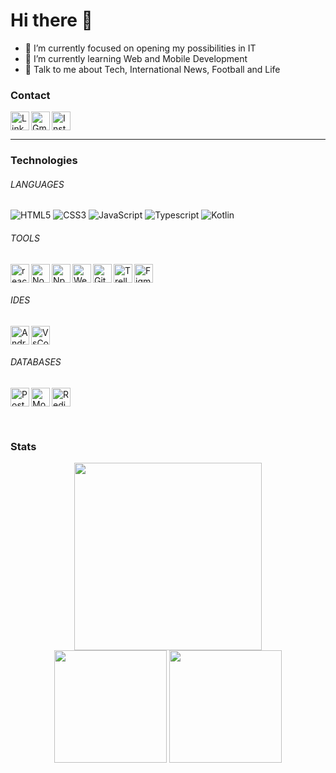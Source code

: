 # Hi there 👋

- 🔭 I’m currently focused on opening my possibilities in IT
- 🌱 I’m currently learning Web and Mobile Development
- 💬 Talk to me about Tech, International News, Football and Life

### Contact

<a href="https://www.linkedin.com/in/rodrigo-antunes-araujo/" target="_blank">
    <img align="left" alt="Linkedin" width="30px" title="Linkedin" 
    src="https://img.icons8.com/fluency/240/000000/linkedin.png" />
</a>
<a href="mailto:rodrigo.teth@gmail.com" target="_blank">
    <img align="left" alt="Gmail" width="30px" title="Gmail" 
    src="https://img.icons8.com/fluent/240/000000/gmail.png" />
</a>
<a href="https://www.instagram.com/rodrigo.a_araujo" target="_blank">
    <img alt="Instagram" width="30px" title="Instagram" 
    src="https://img.icons8.com/color/48/000000/instagram-new--v1.png"/>
</a>

---

### Technologies

###### LANGUAGES

![HTML5](https://img.shields.io/badge/HTML5-E34F26?style=for-the-badge&logo=html5&logoColor=white)
![CSS3](https://img.shields.io/badge/CSS3-1572B6?style=for-the-badge&logo=css3&logoColor=white)
![JavaScript](https://img.shields.io/badge/JavaScript-F7DF1E?style=for-the-badge&logo=javascript&logoColor=black)
![Typescript](https://img.shields.io/badge/TypeScript-007ACC?style=for-the-badge&logo=typescript&logoColor=white)
![Kotlin](https://img.shields.io/badge/Kotlin-0095D5?&style=for-the-badge&logo=kotlin&logoColor=white)

###### TOOLS

<img align="left" alt="react" width="30px" title="React" 
src="https://cdn.jsdelivr.net/gh/devicons/devicon/icons/react/react-original.svg" />
<img align="left" alt="Node" width="30px" title="Node" 
src="https://cdn.jsdelivr.net/gh/devicons/devicon/icons/nodejs/nodejs-original.svg"/>
<img align="left" alt="Npm" width="30px" title="Npm" 
src="https://cdn.jsdelivr.net/gh/devicons/devicon/icons/npm/npm-original-wordmark.svg"/>
<img align="left" alt="Webpack" width="30px" title="Webpack" 
src="https://cdn.jsdelivr.net/gh/devicons/devicon/icons/webpack/webpack-original.svg"/>
<img align="left" alt="Git" width="30px" title="Git" 
src="https://cdn.jsdelivr.net/gh/devicons/devicon/icons/git/git-original.svg"/>
<img align="left" alt="Trello" width="30px" title="Trello" 
src="https://cdn.jsdelivr.net/gh/devicons/devicon/icons/trello/trello-plain.svg"/>
<img alt="Figma" width="30px" title="Figma" 
src="https://cdn.jsdelivr.net/gh/devicons/devicon/icons/figma/figma-original.svg"/>

######  IDES

<img align="left" alt="AndroidStudio" width="30px" title="AndroidStudio" 
src="https://cdn.jsdelivr.net/gh/devicons/devicon/icons/androidstudio/androidstudio-original.svg" />
<img alt="VsCode" width="30px" title="Vscode" 
src="https://cdn.jsdelivr.net/gh/devicons/devicon/icons/vscode/vscode-original.svg"/>

######  DATABASES

<img align="left" alt="Postgres" width="30px" title="Postgres" 
src="https://cdn.jsdelivr.net/gh/devicons/devicon/icons/postgresql/postgresql-original.svg" />
<img align="left" alt="MongoDB" width="30px" title="MongoDB" 
src="https://cdn.jsdelivr.net/gh/devicons/devicon/icons/mongodb/mongodb-original.svg" />
<img alt="Redis" width="30px" title="Redis" 
src="https://cdn.jsdelivr.net/gh/devicons/devicon/icons/redis/redis-original.svg" />

<br/>

### Stats

<div align="center">
    <img height="300em" src="https://streak-stats.demolab.com/?user=RodrigoAAraujo&theme=dark"/>
    <div>
        <img height="180em" src="https://github-readme-stats.vercel.app/api/top-langs/?username=RodrigoAAraujo&layout=compact&theme=gruvbox"/>
        <img height="180em" src="https://github-readme-stats.vercel.app/api?username=RodrigoAAraujo&show_icons=true&theme=gruvbox"/>
    </div>
</div>

